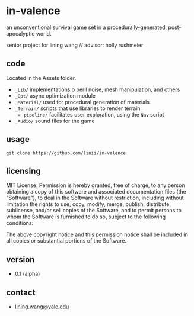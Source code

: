 # in-valence

an unconventional survival game set in a procedurally-generated, post-apocalyptic world.  

senior project for lining wang // advisor: holly rushmeier 

## code

Located in the Assets folder.  

* `_Lib/` implementations o peril noise, mesh manipulation, and others
* `_Opt/` async optimization module 
* `_Material/` used for procedural generation of materials 
* `_Terrain/` scripts that use libraries to render terrain
	* `pipeline/` facilitates user exploration, using the `Nav` script  
* `_Audio/` sound files for the game 

## usage

`git clone https://github.com/linii/in-valence`

## licensing 

MIT License: 
Permission is hereby granted, free of charge, to any person obtaining a copy of this software and associated documentation files (the "Software"), to deal in the Software without restriction, including without limitation the rights to use, copy, modify, merge, publish, distribute, sublicense, and/or sell copies of the Software, and to permit persons to whom the Software is furnished to do so, subject to the following conditions:

The above copyright notice and this permission notice shall be included in all copies or substantial portions of the Software.

## version 

* 0.1 (alpha) 

## contact

* lining.wang@yale.edu
